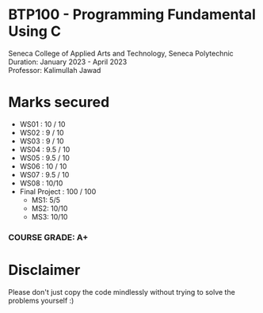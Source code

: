 # BTP100 - Programming Fundamental Using C
Seneca College of Applied Arts and Technology, Seneca Polytechnic <br />
Duration: January 2023 - April 2023 <br />
Professor: Kalimullah Jawad <br />

# Marks secured
- WS01 : 10 / 10 <br />
- WS02 : 9 / 10 <br />
- WS03 : 9 / 10 <br />
- WS04 : 9.5 / 10 <br />
- WS05 : 9.5 / 10 <br />
- WS06 : 10 / 10 <br />
- WS07 : 9.5 / 10 <br />
- WS08 : 10/10 <br />
- Final Project : 100 / 100 <br />
  - MS1: 5/5 <br />
  - MS2: 10/10 <br />
  - MS3: 10/10 <br />


### COURSE GRADE: A+

# Disclaimer
Please don't just copy the code mindlessly without trying to solve the problems yourself :)
